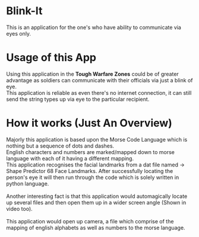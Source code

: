 # Blink-It
This is an application for the one's who have ability to communicate via eyes only.

# Usage of this App
Using this application in the <b/>Tough Warfare Zones</b> could be of greater advantage as soldiers can communicate with their officials via just a blink of eye.<br/>
This application is reliable as even there's no internet connection, it can still send the string types up via eye to the particular recipient.
# How it works (Just An Overview)
Majorly this application is based upon the Morse Code Language which is nothing but a sequence of dots and dashes.<br/>
English characters and numbers are marked/mapped down to morse language with each of it having a different mapping.<br/>
This application recognises the facial landmarks from a dat file named -> Shape Predictor 68 Face Landmarks. After successfully locating the person's eye it will then run through the code which is solely written in python language.<br/>
<br/>
Another interesting fact is that this application would automagically locate up several files and then open them up in a wider screen angle (Shown in video too).<br/>
<br/>This application would open up camera, a file which comprise of the mapping of english alphabets as well as numbers to the morse language.<br/>



